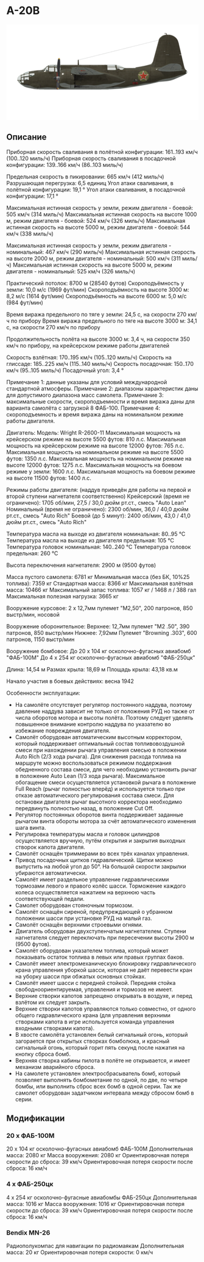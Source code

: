 ﻿# A-20B

![a20b](../images/a20b.png)

## Описание

Приборная скорость сваливания в полётной конфигурации: 161..193 км/ч (100..120 миль/ч)
Приборная скорость сваливания в посадочной конфигурации: 139..166 км/ч (86..103 миль/ч)

Предельная скорость в пикировании: 665 км/ч (412 миль/ч)
Разрушающая перегрузка: 6,5 единиц
Угол атаки сваливания, в полётной конфигурации: 19,1 °
Угол атаки сваливания, в посадочной конфигурации: 17,1 °

Максимальная истинная скорость у земли, режим двигателя - боевой: 505 км/ч (314 миль/ч)
Максимальная истинная скорость на высоте 1000 м, режим двигателя - боевой: 524 км/ч (326 миль/ч)
Максимальная истинная скорость на высоте 5000 м, режим двигателя - боевой: 544 км/ч (338 миль/ч)

Максимальная истинная скорость у земли, режим двигателя - номинальный: 467 км/ч (290 миль/ч)
Максимальная истинная скорость на высоте 2000 м, режим двигателя - номинальный: 500 км/ч (311 миль/ч)
Максимальная истинная скорость на высоте 5000 м, режим двигателя - номинальный: 525 км/ч (326 миль/ч)

Практический потолок: 8700 м (28540 футов)
Скороподъёмность у земли: 10,0 м/с (1969 фут/мин)
Скороподъёмность на высоте 3000 м: 8,2 м/с (1614 фут/мин)
Скороподъёмность на высоте 6000 м: 5,0 м/с (984 фут/мин)

Время виража предельного по тяге у земли: 24,5 с, на скорости 270 км/ч по прибору
Время виража предельного по тяге на высоте 3000 м: 34,1 с, на скорости 270 км/ч по прибору

Продолжительность полёта на высоте 3000 м: 3,4 ч, на скорости 350 км/ч по прибору, на крейсерском режиме работы двигателей 

Скорость взлётная: 170..195 км/ч (105..120 миль/ч)
Скорость на глиссаде: 185..225 км/ч (115..140 миль/ч)
Скорость посадочная: 150..170 км/ч (95..105 миль/ч)
Посадочный угол: 3,4 °

Примечание 1: данные указаны для условий международной стандартной атмосферы.
Примечание 2: диапазоны характеристик даны для допустимого диапазона масс самолета.
Примечание 3: максимальные скорости, скороподъемности и время виража даны для варианта самолёта с загрузкой 8 ФАБ-100.
Примечание 4: скороподъемность и время виража даны на номинальном режиме работы двигателя.

Двигатель:
Модель: Wright R-2600-11
Максимальная мощность на крейсерском режиме на высоте 5500 футов: 810 л.с.
Максимальная мощность на крейсерском режиме на высоте 12000 футов: 765 л.с.
Максимальная мощность на номинальном режиме на высоте 5500 футов: 1350 л.с.
Максимальная мощность на номинальном режиме на высоте 12000 футов: 1275 л.с.
Максимальная мощность на боевом режиме у земли: 1600 л.с.
Максимальная мощность на боевом режиме на высоте 11500 футов: 1400 л.с.

Режимы работы двигателя:
(наддув приведён для работы на первой и второй ступени нагнетателя соответственно)
Крейсерский (время не ограничено): 1705 об/мин, 27,5 / 30,0 дюйм рт.ст., смесь "Auto Lean" 
Номинальный (время не ограничено): 2300 об/мин, 36,0 / 40,0 дюйм рт.ст., смесь "Auto Rich" 
Боевой (до 5 минут): 2400 об/мин, 43,0 / 41,0 дюйм рт.ст., смесь "Auto Rich" 

Температура масла на выходе из двигателя номинальная: 80..95 °С
Температура масла на выходе из двигателя предельная: 105 °С
Температура головок номинальная: 140..240 °С
Температура головок предельная: 260 °С

Высота переключения нагнетателя: 2900 м (9500 футов)

Масса пустого самолета: 6781 кг
Минимальная масса (без БК, 10%25 топлива): 7359 кг
Стандартная масса: 8366 кг
Максимальная взлётная масса: 10466 кг
Максимальный запас топлива: 1057 кг / 1468 л / 388 гал
Максимальная полезная нагрузка: 3665 кг

Вооружение курсовое:
2 x 12,7мм пулемет "M2,50", 200 патронов, 850 выстр/мин, носовой

Вооружение оборонительное:
Верхнее: 12,7мм пулемет "M2 .50", 390 патронов, 850 выстр/мин
Нижнее: 7,92мм Пулемет "Browning .303", 600 патронов, 1150 выстр/мин

Вооружение бомбовое:
До 20 x 104 кг осколочно-фугасных авиабомб "ФАБ-100М"
До 4 x 254 кг осколочно-фугасных авиабомб "ФАБ-250цк"

Длина: 14,54 м
Размах крыла: 18,69 м
Площадь крыла: 43,18 кв.м

Начало участия в боевых действиях: весна 1942

Особенности эксплуатации:
- На самолёте отсутствует регулятор постоянного наддува, поэтому давление наддува зависит не только от положения РУД но также от числа оборотов мотора и высоты полёта. Поэтому следует уделять повышенное внимание контролю наддува по указателю во избежание повреждения двигателя.
- Самолёт оборудован автоматическим высотным корректором, который поддерживает оптимальный состав топливовоздушной смеси при нахождении рычага управления смесью в положении Auto Rich (2/3 хода рычага). Для снижения расхода топлива на маршруте можно воспользоваться режимом поддержания обедненного состава смеси, для чего необходимо установить рычаг в положение Auto Lean (1/3 хода рычага). Максимальное обогащение смеси осуществляется установкой рычага в положение Full Reach (рычаг полностью вперёд) и используется только при отказе автоматического регулирования состава смеси. Для остановки двигателя рычаг высотного корректора необходимо передвинуть полностью назад, в положение Cut Off.
- Регулятор постоянных оборотов винта поддерживает заданные рычагом винта обороты мотора за счёт автоматического изменения шага винта.
- Регулировка температуры масла и головок цилиндров осуществляется вручную, путём открытия и закрытия выходных створок капота двигателя.
- Самолёт оснащён триммерами во всех трёх каналах управления.
- Привод посадочных щитков гидравлический. Щитки можно выпустить на любой угол до 50°. На большой скорости закрылки убираются автоматически.
- Самолёт имеет раздельное управление гидравлическими тормозами левого и правого колёс шасси. Торможение каждого колеса осуществляется нажатием на верхнюю часть соответствующей педали.
- Самолет оборудован стояночным тормозом.
- Самолёт оснащён сиреной, предупреждающей о убранном положении шасси при установке РУД на малый газ. 
- Самолёт оснащён верхними строевыми огнями.
- Двигатель оборудован двухступенчатым нагнетателем. Ступени нагнетателя следует переключать при пересечении высоты 2900 м (9500 футов).
- Самолёт оборудован указателем топлива, который может показывать остаток топлива в левых или правых группах баков.
- Самолёт имеет электромеханическую блокировку гидравлического крана управления уборкой шасси, которая не даёт перевести кран на уборку шасси при обжатых основных стойках.
- Самолёт имеет шасси с передней стойкой. Передняя стойка свободноориентируемая, управления и тормозов не имеет.
- Верхние створки капотов запрещено открывать в воздухе, и перед взлётом их следует закрыть.
- Верхние створки капотов управляются только совместно, от одного общего гидравлического крана (для управления верхними створками капота в игре используется команда управления входными створками капота).
- В хвосте самолёта установлен белый сигнальный огонь, который загорается при открытых створках бомболюка, и красный сигнальный огонь, который горит пять секунд после нажатия на кнопку сброса бомб.
- Верхняя створка кабины пилота в полёте не открывается, и имеет механизм аварийного сброса.
- На самолете установлен электросбрасыватель бомб, который позволяет выполнять бомбометание по одной, по две, по четыре бомбы, или выполнить сброс всех бомб в одной серии. Так же самолет оборудован задатчиком интервала между сбросом бомб в серии.

## Модификации


### 20 x ФАБ-100М

20 x 104 кг осколочно-фугасных авиабомб ФАБ-100М
Дополнительная масса: 2080 кг
Масса вооружения: 2080 кг
Ориентировочная потеря скорости до сброса: 39 км/ч
Ориентировочная потеря скорости после сброса: 16 км/ч

### 4 x ФАБ-250цк

4 x 254 кг осколочно-фугасные авиабомбы ФАБ-250цк
Дополнительная масса: 1016 кг
Масса вооружения: 1016 кг
Ориентировочная потеря скорости до сброса: 39 км/ч
Ориентировочная потеря скорости после сброса: 16 км/ч﻿

### Bendix MN-26

Радиополукомпас для навигации по радиомаякам
Дополнительная масса: 20 кг
Ориентировочная потеря скорости: 0 км/ч